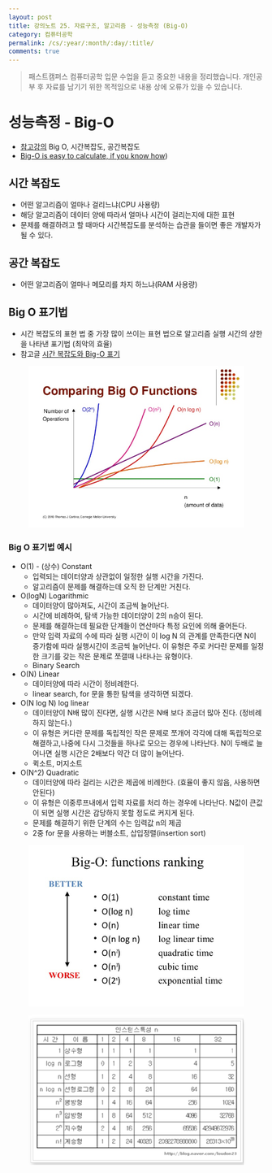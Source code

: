 ```yaml
---
layout: post
title: 강의노트 25. 자료구조, 알고리즘 - 성능측정 (Big-O)
category: 컴퓨터공학
permalink: /cs/:year/:month/:day/:title/
comments: true
---
```

> 패스트캠퍼스 컴퓨터공학 입문 수업을 듣고 중요한 내용을 정리했습니다. 개인공부 후 자료를 남기기 위한 목적임으로 내용 상에 오류가 있을 수 있습니다.          


# 성능측정 - Big-O
- [참고강의](https://www.inflearn.com/course/%EC%BD%94%EB%94%A9-%EC%9D%B8%ED%84%B0%EB%B7%B0 ) Big O, 시간복잡도, 공간복잡도
- [Big-O is easy to calculate, if you know how](https://justin.abrah.ms/computer-science/how-to-calculate-big-o.html))

##  시간 복잡도
- 어떤 알고리즘이 얼마나 걸리느냐(CPU 사용량)
- 해당 알고리즘이 데이터 양에 따라서 얼마나 시간이 걸리는지에 대한 표현
- 문제를 해결하려고 할 때마다 시간복잡도를 분석하는 습관을 들이면 좋은 개발자가 될 수 있다.

## 공간 복잡도
- 어떤 알고리즘이 얼마나 메모리를 차지 하느냐(RAM 사용량)

## Big O 표기법
- 시간 복잡도의 표현 법 중 가장 많이 쓰이는 표현 법으로 알고리즘 실행 시간의 상한을 나타낸 표기법 (최악의 효율)
- 참고글 [시간 복잡도와 Big-O 표기](https://joshuajangblog.wordpress.com/2016/09/21/time_complexity_big_o_in_easy_explanation/)

<center>
 <figure>
 <img src="/assets/post-img/cs/bigo_graph.jpeg" alt="views">
 <figcaption></figcaption>
 </figure>
 </center>


### Big O 표기법 예시
- O(1) - (상수) Constant
  - 입력되는 데이터양과 상관없이 일정한 실행 시간을 가진다.
  - 알고리즘이 문제를 해결하는데 오직 한 단계만 거친다.
- O(logN) Logarithmic
  - 데이터양이 많아져도, 시간이 조금씩 늘어난다.
  - 시간에 비례하여, 탐색 가능한 데이터양이 2의 n승이 된다.
  - 문제를 해결하는데 필요한 단계들이 연산마다 특정 요인에 의해 줄어든다.
  -  만약 입력 자료의 수에 따라 실행 시간이 이 log N 의 관계를 만족한다면 N이 증가함에 따라 실행시간이 조금씩 늘어난다. 이 유형은 주로 커다란 문제를 일정한 크기를 갖는 작은 문제로 쪼갤때 나타나는 유형이다.
  - Binary Search
- O(N) Linear
  - 데이터양에 따라 시간이 정비례한다.
  - linear search, for 문을 통한 탐색을 생각하면 되겠다.
- O(N log N) log linear
  - 데이터양이 N배 많이 진다면, 실행 시간은 N배 보다 조금더 많아 진다. (정비례 하지 않는다.)
  - 이 유형은 커다란 문제를 독립적인 작은 문제로 쪼개어 각각에 대해 독립적으로 해결하고,나중에 다시 그것들을 하나로 모으는 경우에 나타난다. N이 두배로 늘어나면 실행 시간은 2배보다 약간 더 많이 늘어난다.
  - 퀵소트, 머지소트
- O(N^2) Quadratic
  - 데이터양에 따라 걸리는 시간은 제곱에 비례한다. (효율이 좋지 않음, 사용하면 안된다)
  - 이 유형은 이중루프내에서 입력 자료를 처리 하는 경우에 나타난다. N값이 큰값이 되면 실행 시간은 감당하지 못할 정도로 커지게 된다.
  - 문제를 해결하기 위한 단계의 수는 입력값 n의 제곱
  - 2중 for 문을 사용하는 버블소트, 삽입정렬(insertion sort)

<center>
 <figure>
 <img src="/assets/post-img/cs/bigo.jpg" alt="views">
 <figcaption></figcaption>
 </figure>
 </center>

<center>
 <figure>
 <img src="/assets/post-img/cs/bigo-example.png" alt="views">
 <figcaption></figcaption>
 </figure>
 </center>
